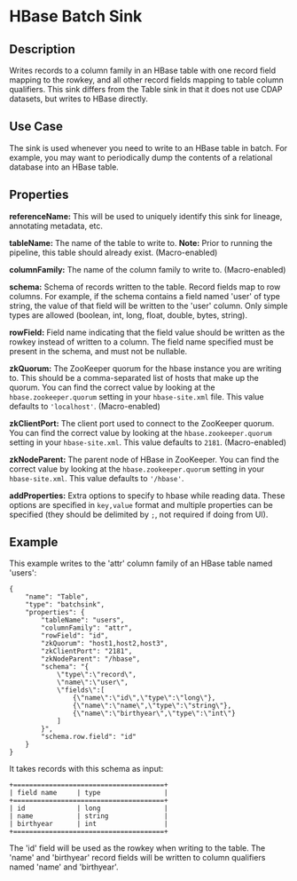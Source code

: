 # HBase Batch Sink


## Description
Writes records to a column family in an HBase table with one record field mapping
to the rowkey, and all other record fields mapping to table column qualifiers.
This sink differs from the Table sink in that it does not use CDAP datasets, but writes
to HBase directly.


## Use Case
The sink is used whenever you need to write to an HBase table in batch. For example,
you may want to periodically dump the contents of a relational database into an HBase table.


## Properties
**referenceName:** This will be used to uniquely identify this sink for lineage, annotating metadata, etc.

**tableName:** The name of the table to write to. **Note:** Prior to running the pipeline,
this table should already exist. (Macro-enabled)

**columnFamily:** The name of the column family to write to. (Macro-enabled)

**schema:** Schema of records written to the table. Record fields map to row columns. For
example, if the schema contains a field named 'user' of type string, the value of that
field will be written to the 'user' column. Only simple types are allowed (boolean, int,
long, float, double, bytes, string).

**rowField:** Field name indicating that the field value should
be written as the rowkey instead of written to a column. The field name specified must be present in
the schema, and must not be nullable.

**zkQuorum:** The ZooKeeper quorum for the hbase instance you are writing to. This should
be a comma-separated list of hosts that make up the quorum. You can find the correct value
by looking at the ``hbase.zookeeper.quorum`` setting in your ``hbase-site.xml`` file. This value
defaults to ``'localhost'``. (Macro-enabled)

**zkClientPort:** The client port used to connect to the ZooKeeper quorum.
You can find the correct value by looking at the ``hbase.zookeeper.quorum`` setting in your ``hbase-site.xml``.
This value defaults to ``2181``. (Macro-enabled)

**zkNodeParent:** The parent node of HBase in ZooKeeper. 
You can find the correct value by looking at the ``hbase.zookeeper.quorum`` setting in your ``hbase-site.xml``.
This value defaults to ``'/hbase'``.

**addProperties:** Extra options to specify to hbase while reading data.
These options are specified in `key,value` format and multiple properties can be specified 
(they should be delimited by `;`, not required if doing from UI).


## Example
This example writes to the 'attr' column family of an HBase table named 'users':

    {
        "name": "Table",
        "type": "batchsink",
        "properties": {
            "tableName": "users",
            "columnFamily": "attr",
            "rowField": "id",
            "zkQuorum": "host1,host2,host3",
            "zkClientPort": "2181",
            "zkNodeParent": "/hbase",
            "schema": "{
                \"type\":\"record\",
                \"name\":\"user\",
                \"fields\":[
                    {\"name\":\"id\",\"type\":\"long\"},
                    {\"name\":\"name\",\"type\":\"string\"},
                    {\"name\":\"birthyear\",\"type\":\"int\"}
                ]
            }",
            "schema.row.field": "id"
        }
    }

It takes records with this schema as input:

    +======================================+
    | field name     | type                |
    +======================================+
    | id             | long                |
    | name           | string              |
    | birthyear      | int                 |
    +======================================+

The 'id' field will be used as the rowkey when writing to the table. The 'name' and 'birthyear' record
fields will be written to column qualifiers named 'name' and 'birthyear'.
